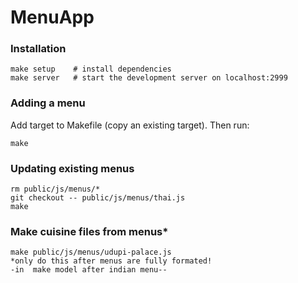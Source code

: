 # MenuApp

### Installation

    make setup    # install dependencies
    make server   # start the development server on localhost:2999

### Adding a menu

Add target to Makefile (copy an existing target). Then run:

    make

### Updating existing menus

    rm public/js/menus/*
    git checkout -- public/js/menus/thai.js
    make
    
### Make cuisine files from menus*

    make public/js/menus/udupi-palace.js
    *only do this after menus are fully formated! 
    -in  make model after indian menu--
